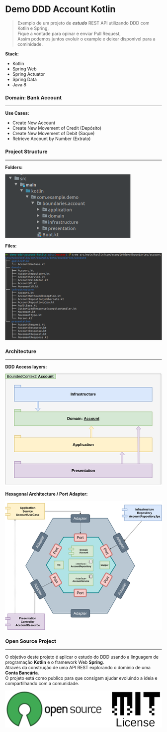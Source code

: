 # Demo DDD Account Kotlin

> Exemplo de um projeto de ***estudo*** REST API utilizando DDD com Kotlin e Spring,   
> Fique a vontade para opinar e enviar Pull Request,   
> Assim podemos juntos evoluir o example e deixar disponivel para a cominidade.

**Stack:**   

- Kotlin 
- Spring Web
- Spring Actuator
- Spring Data
- Java 8

### Domain: Bank Account
--------------------

**Use Cases:**   

- Create New Account
- Create New Movement of Credit (Depósito)
- Create New Movement of Debit (Saque)
- Retrieve Account by Number (Extrato)

### Project Structure
---------------------

**Folders:**   

![Folders](./doc/structure-folders.png)

**Files:**   

![Files](./doc/structure-files.png)


### Architecture
---------------- 

**DDD Access layers:**    

![DDD Access layers](./doc/packages-layers.png)

**Hexagonal Architecture / Port Adapter:**   

![Hexagonal Architecture](./doc/port-adapter-components.png) 


### Open Source Project 
-----------------------

O objetivo deste projeto é aplicar o estudo do DDD usando a linguagem de programação **Kotlin** e o framework Web **Spring**.   
Através da construção de uma API REST explorando o dominio de uma **Conta Bancária**.   
O projeto está como publico para que consigam ajudar evoluindo a ideia e compartilhando com a comunidade.   

![Open Source / MIT](./doc/opensource-mitlicense.png) 





 